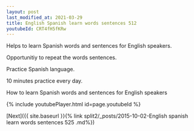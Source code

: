 ```yaml
---
layout: post
last_modified_at: 2021-03-29
title: English Spanish learn words sentences 512 
youtubeId: CRT4fH5fKRw
---
```

 
 
Helps to learn Spanish words and sentences for English speakers.

Opportunitiy to repeat the words sentences. 

Practice Spanish language. 
 
10 minutes practice every day. 
 
How to learn Spanish words and sentences for English speakers 
 
{% include youtubePlayer.html id=page.youtubeId %}
 
 
[Next]({{ site.baseurl }}{% link  split2/_posts/2015-10-02-English spanish learn words sentences 525 .md%})
 
